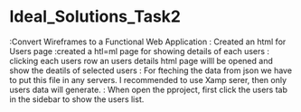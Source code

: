 # Ideal_Solutions_Task2
 :Convert Wireframes to a Functional Web Application
: Created an html for Users page 
:created a htl=ml page for showing details of each users
: clicking each users row an users details html page willl be opened and show the deatils of selected users
: For fteching the data from json we have to put this file in any servers. I recommended to use Xamp serer, then only users data will generate.
: When open the pproject, first click the users tab in the sidebar to show the users list.

